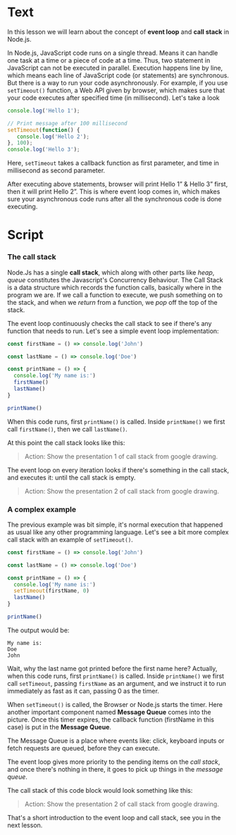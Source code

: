 # Text
In this lesson we will learn about the concept of **event loop** and **call stack** in Node.js.

In Node.js, JavaScript code runs on a single thread. Means it can handle one task at a time or a piece of code at a time. Thus, two statement in JavaScript can not be executed in parallel. Execution happens line by line, which means each line of JavaScript code (or statements) are synchronous.
But there is a way to run your code asynchronously. For example, if you use `setTimeout()` function, a Web API given by browser, which makes sure that your code executes after specified time (in millisecond). Let's take a look
```js
console.log('Hello 1');

// Print message after 100 millisecond
setTimeout(function() {
   console.log('Hello 2');
}, 100);
console.log('Hello 3');
```
Here, `setTimeout` takes a callback function as first parameter, and time in millisecond as second parameter.

After executing above statements, browser will print Hello 1” & Hello 3” first, then it will print Hello 2”. This is where event loop comes in, which makes sure your asynchronous code runs after all the synchronous code is done executing.

# Script 
### The call stack
Node.Js has a single **call stack**, which along with other parts like *heap*, *queue* constitutes the Javascript's Concurrency Behaviour.
The Call Stack is a data structure which records the function calls, basically where in the program we are. If we call a function to execute, we push something on to the stack, and when we *return* from a function, we *pop* off the top of the stack.

The event loop continuously checks the call stack to see if there's any function that needs to run. Let's see a simple event loop implementation:

```js
const firstName = () => console.log('John')

const lastName = () => console.log('Doe')

const printName = () => {
  console.log('My name is:')
  firstName()
  lastName()
}

printName()
```
When this code runs, first `printName()` is called. Inside `printName()` we first call `firstName()`, then we call `lastName()`.

At this point the call stack looks like this:
> Action: Show the presentation 1 of call stack from google drawing.

The event loop on every iteration looks if there's something in the call stack, and executes it:
until the call stack is empty.
> Action: Show the presentation 2 of call stack from google drawing.

### A complex example
The previous example was bit simple, it's normal execution that happened as usual like any other programming language. Let's see a bit more complex call stack with an example of `setTimeout()`.

```js
const firstName = () => console.log('John')

const lastName = () => console.log('Doe')

const printName = () => {
  console.log('My name is:')
  setTimeout(firstName, 0)
  lastName()
}

printName()
```
The output would be:
````
My name is:
Doe
John
````
Wait, why the last name got printed before the first name here?
Actually, when this code runs, first `printName()` is called. Inside `printName()` we first call `setTimeout`, passing `firstName` as an argument, and we instruct it to run immediately as fast as it can, passing 0 as the timer. 

When `setTimeout()` is called, the Browser or Node.js starts the timer. Here another important component named **Message Queue** comes into the picture. Once this timer expires, the callback function (firstName in this case) is put in the **Message Queue**.

The Message Queue is a place where events like: click, keyboard inputs or fetch requests are queued, before they can execute.

The event loop gives more priority to the pending items on the *call stack*, and once there's nothing in there, it goes to pick up things in the *message queue*.

The call stack of this code block would look something like this:
> Action: Show the presentation 2 of call stack from google drawing.

That's a short introduction to the event loop and call stack, see you in the next lesson.

<!-- ### Now what is the relevance of the Event Loop?
When we evaluate the performance of our JS code, a function in a *call stack* can make it slow or fast, for example: a `console.log()` will be fast, but performing iteration with `for` or `while` over thousands or millions of line items will be slower and it will keep the stack occupied or blocked. This is termed as blocking script.

Similarly, network requests can be slow, image requests can be slow. But thankfully the server requests can be done through AJAX, an asynchronous function. 

What if, these network requests are made through synchronous functions, then what would happen? The network requests are send to some server will eventually take some time to respond. In the meantime , if I click some CTA button, or some other rendering needs to be done, nothing will happen as the stack is blocked. In multi threaded language like Ruby, it can be handled, but in single threaded language like Javascript, this is not possible unless function inside the stack returns a value.  -->